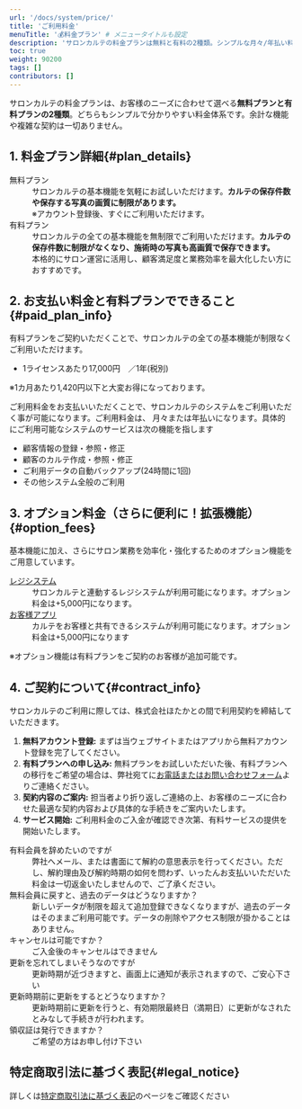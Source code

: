 ```yaml
---
url: '/docs/system/price/'
title: 'ご利用料金'
menuTitle: '💰料金プラン' # メニュータイトルも設定
description: 'サロンカルテの料金プランは無料と有料の2種類。シンプルな月々/年払い料金体系で、顧客管理、カルテ作成、データバックアップなど全ての基本機能をご利用いただけます。オプションでレジシステムやお客様アプリも追加可能。'
toc: true
weight: 90200
tags: []
contributors: []
---
```


サロンカルテの料金プランは、お客様のニーズに合わせて選べる**無料プランと有料プランの2種類**。どちらもシンプルで分かりやすい料金体系です。余計な機能や複雑な契約は一切ありません。


## 1. 料金プラン詳細{#plan_details}


<dl class="basic">
<dt>無料プラン</dt>
<dd>サロンカルテの基本機能を気軽にお試しいただけます。<strong>カルテの保存件数や保存する写真の画質に制限があります。</strong><br>※アカウント登録後、すぐにご利用いただけます。</dd>
<dt>有料プラン</dt>
<dd>サロンカルテの全ての基本機能を無制限でご利用いただけます。<strong>カルテの保存件数に制限がなくなり、施術時の写真も高画質で保存できます。</strong><br>本格的にサロン運営に活用し、顧客満足度と業務効率を最大化したい方におすすめです。</dd>
</dl>


## 2. お支払い料金と有料プランでできること{#paid_plan_info}

有料プランをご契約いただくことで、サロンカルテの全ての基本機能が制限なくご利用いただけます。

- 1ライセンスあたり17,000円　／1年(税別)

※1カ月あたり1,420円以下と大変お得になっております。



ご利用料金をお支払いいただくことで、サロンカルテのシステムをご利用いただく事が可能になります。ご利用料金は、
月々または年払いになります。具体的にご利用可能なシステムのサービスは次の機能を指します

- 顧客情報の登録・参照・修正
- 顧客のカルテ作成・参照・修正
- ご利用データの自動バックアップ(24時間に1回)
- その他システム全般のご利用



## 3. オプション料金（さらに便利に！拡張機能）{#option_fees}

基本機能に加え、さらにサロン業務を効率化・強化するためのオプション機能をご用意しています。


<dl class="basic">
<dt><a href="/docs/pos/about/">レジシステム</a></dt>
<dd>サロンカルテと連動するレジシステムが利用可能になります。オプション料金は+5,000円になります。</dd>
<dt><a href="/docs/okyakusama/about/">お客様アプリ</a></dt>
<dd>カルテをお客様と共有できるシステムが利用可能になります。オプション料金は+5,000円になります</dd>
</dl>

<p class="mt-3 text-muted">※オプション機能は有料プランをご契約のお客様が追加可能です。</p>



## 4. ご契約について{#contract_info}

サロンカルテのご利用に際しては、株式会社ほたかとの間で利用契約を締結していただきます。


<ol>
  <li><strong>無料アカウント登録:</strong> まずは当ウェブサイトまたはアプリから無料アカウント登録を完了してください。</li>
  <li><strong>有料プランへの申し込み:</strong> 無料プランをお試しいただいた後、有料プランへの移行をご希望の場合は、弊社宛てに<a href="/docs/system/inquery/">お電話またはお問い合わせフォーム</a>よりご連絡ください。</li>
  <li><strong>契約内容のご案内:</strong> 担当者より折り返しご連絡の上、お客様のニーズに合わせた最適な契約内容および具体的な手続きをご案内いたします。</li>
  <li><strong>サービス開始:</strong> ご利用料金のご入金が確認でき次第、有料サービスの提供を開始いたします。</li>
</ol>



<dl class='faq'>
<dt>有料会員を辞めたいのですが</dt>
<dd>弊社へメール、または書面にて解約の意思表示を行ってください。ただし、解約理由及び解約時期の如何を問わず、いったんお支払いいただいた料金は一切返金いたしませんので、ご了承ください。</dd>
<dt>無料会員に戻すと、過去のデータはどうなりますか？</dt>
<dd>新しいデータが制限を超えて追加登録できなくなりますが、過去のデータはそのままご利用可能です。データの削除やアクセス制限が掛かることはありません。</dd>
<dt>キャンセルは可能ですか？</dt>
<dd>ご入金後のキャンセルはできません</dd>
<dt>更新を忘れてしまいそうなのですが</dt>
<dd>更新時期が近づきますと、画面上に通知が表示されますので、ご安心下さい</dd>
<dt>更新時期前に更新をするとどうなりますか？</dt>
<dd>更新時期前に更新を行うと、有効期限最終日（満期日）に更新がなされたとみなして手続きが行われます。</dd>
<dt>領収証は発行できますか？</dt>
<dd>ご希望の方はお申し付け下さい</dd>
</dl>

## 特定商取引法に基づく表記{#legal_notice}

詳しくは[特定商取引法に基づく表記](/docs/system/tokutei/)のページをご確認ください



